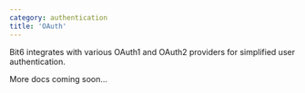 ```yaml
---
category: authentication
title: 'OAuth'
---
```


Bit6 integrates with various OAuth1 and OAuth2 providers for simplified user authentication.

More docs coming soon...
